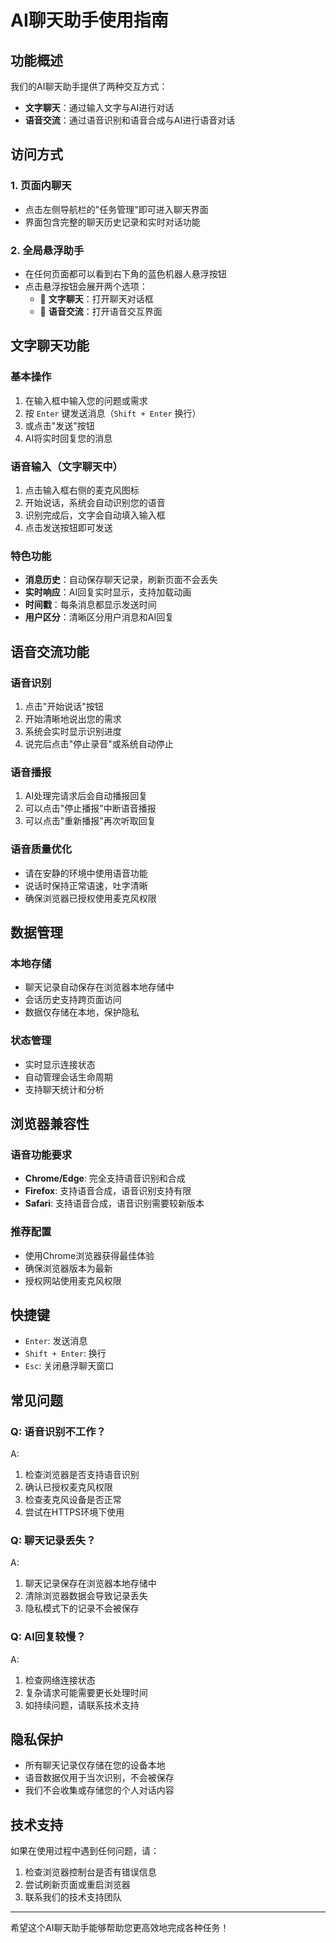 # AI聊天助手使用指南

## 功能概述

我们的AI聊天助手提供了两种交互方式：
- **文字聊天**：通过输入文字与AI进行对话
- **语音交流**：通过语音识别和语音合成与AI进行语音对话

## 访问方式

### 1. 页面内聊天
- 点击左侧导航栏的"任务管理"即可进入聊天界面
- 界面包含完整的聊天历史记录和实时对话功能

### 2. 全局悬浮助手
- 在任何页面都可以看到右下角的蓝色机器人悬浮按钮
- 点击悬浮按钮会展开两个选项：
  - 💬 **文字聊天**：打开聊天对话框
  - 🎵 **语音交流**：打开语音交互界面

## 文字聊天功能

### 基本操作
1. 在输入框中输入您的问题或需求
2. 按 `Enter` 键发送消息（`Shift + Enter` 换行）
3. 或点击"发送"按钮
4. AI将实时回复您的消息

### 语音输入（文字聊天中）
1. 点击输入框右侧的麦克风图标
2. 开始说话，系统会自动识别您的语音
3. 识别完成后，文字会自动填入输入框
4. 点击发送按钮即可发送

### 特色功能
- **消息历史**：自动保存聊天记录，刷新页面不会丢失
- **实时响应**：AI回复实时显示，支持加载动画
- **时间戳**：每条消息都显示发送时间
- **用户区分**：清晰区分用户消息和AI回复

## 语音交流功能

### 语音识别
1. 点击"开始说话"按钮
2. 开始清晰地说出您的需求
3. 系统会实时显示识别进度
4. 说完后点击"停止录音"或系统自动停止

### 语音播报
1. AI处理完请求后会自动播报回复
2. 可以点击"停止播报"中断语音播报
3. 可以点击"重新播报"再次听取回复

### 语音质量优化
- 请在安静的环境中使用语音功能
- 说话时保持正常语速，吐字清晰
- 确保浏览器已授权使用麦克风权限

## 数据管理

### 本地存储
- 聊天记录自动保存在浏览器本地存储中
- 会话历史支持跨页面访问
- 数据仅存储在本地，保护隐私

### 状态管理
- 实时显示连接状态
- 自动管理会话生命周期
- 支持聊天统计和分析

## 浏览器兼容性

### 语音功能要求
- **Chrome/Edge**: 完全支持语音识别和合成
- **Firefox**: 支持语音合成，语音识别支持有限
- **Safari**: 支持语音合成，语音识别需要较新版本

### 推荐配置
- 使用Chrome浏览器获得最佳体验
- 确保浏览器版本为最新
- 授权网站使用麦克风权限

## 快捷键

- `Enter`: 发送消息
- `Shift + Enter`: 换行
- `Esc`: 关闭悬浮聊天窗口

## 常见问题

### Q: 语音识别不工作？
A: 
1. 检查浏览器是否支持语音识别
2. 确认已授权麦克风权限
3. 检查麦克风设备是否正常
4. 尝试在HTTPS环境下使用

### Q: 聊天记录丢失？
A: 
1. 聊天记录保存在浏览器本地存储中
2. 清除浏览器数据会导致记录丢失
3. 隐私模式下的记录不会被保存

### Q: AI回复较慢？
A: 
1. 检查网络连接状态
2. 复杂请求可能需要更长处理时间
3. 如持续问题，请联系技术支持

## 隐私保护

- 所有聊天记录仅存储在您的设备本地
- 语音数据仅用于当次识别，不会被保存
- 我们不会收集或存储您的个人对话内容

## 技术支持

如果在使用过程中遇到任何问题，请：
1. 检查浏览器控制台是否有错误信息
2. 尝试刷新页面或重启浏览器
3. 联系我们的技术支持团队

---

希望这个AI聊天助手能够帮助您更高效地完成各种任务！